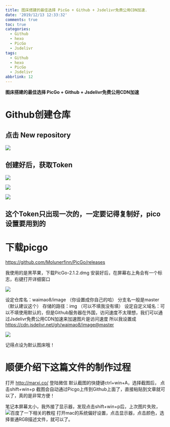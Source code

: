 ```yaml
---
title: 图床搭建的最佳选择 PicGo + Github + Jsdelivr免费公用CDN加速.
date: '2019/12/13 12:33:32'
comments: true
toc: true
categories:
  - Github
  - hexo
  - PicGo
  - Jsdelivr
tags:
  - Github
  - hexo
  - PicGo
  - Jsdelivr
abbrlink: 12
---
```





**图床搭建的最佳选择 PicGo + Github + Jsdelivr免费公用CDN加速**

# Github创建仓库


## 点击 New repository

<!-- more -->

![](https://cdn.jsdelivr.net/gh/waimao8/image@master/0.png)
## 创建好后，获取Token


![](https://cdn.jsdelivr.net/gh/waimao8/image@master/2.png)


![](https://cdn.jsdelivr.net/gh/waimao8/image@master/3.png)

![](https://cdn.jsdelivr.net/gh/waimao8/image@master/4.png)

## 这个Token只出现一次的，一定要记得复制好，pico设置要用到的

# 下载picgo

https://github.com/Molunerfinn/PicGo/releases

我使用的是黑苹果，下载PicGo-2.1.2.dmg
安装好后，在屏幕右上角会有一个标志，右键打开详细窗口

![](https://cdn.jsdelivr.net/gh/waimao8/image@master/5.png)





设定仓库名：waimao8/image   （你设置成你自己的哈）
分支名一般是master   （默认建议这个）
存储的路径：img         （可以不填我没有填）
设定自定义域名：可以不填使用默认的，但是Github服务器在外国，访问速度不太理想，我们可以通过Jsdelivr免费公用CDN加速来加速图片是访问速度
所以我设置成
https://cdn.jsdelivr.net/gh/waimao8/image@master


![](https://cdn.jsdelivr.net/gh/waimao8/image@master/20191213175919.png)

记得点设为默认图床哦！

# 顺便介绍下这篇文件的制作过程
打开 http://marxi.co/
登陆微信
默认截图的快捷键ctrl+win+A，选择截图后，
点击shift+win+p
截图会自动通过Picgo上传到Github上面了，直接粘贴到文章就可以了，真的是非常方便！

笔记本屏幕太小，我外接了显示器，发现点击shift+win+p后，上次图片失败，
![](https://cdn.jsdelivr.net/gh/waimao8/image@master/20191213175553.png)百度了一下相关的教程
打开mac的系统偏好设置，点击显示器，点击颜色，选择普通RGB描述文件，就可以了。
